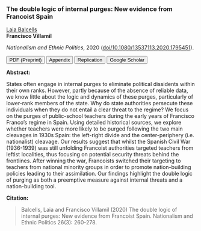 ### The double logic of internal purges: New evidence from Francoist Spain

[Laia Balcells](https://www.laiabalcells.com/)<br>
**Francisco Villamil**

*Nationalism and Ethnic Politics*, 2020 ([doi/10.1080/13537113.2020.1795451](https://doi.org/10.1080/13537113.2020.1795451)).

<a href="https://nbviewer.org/github/franvillamil/franvillamil.github.io/blob/master/files/pubs/2020_Balcells_Villamil_preprint.pdf" target="_blank"><button type="button button1">PDF (Preprint)</button></a> <a href="https://nbviewer.org/github/franvillamil/franvillamil.github.io/blob/master/files/pubs/2020_Balcells_Villamil_appendix.pdf" target="_blank"><button type="button button1">Appendix</button></a> <a href="https://github.com/franvillamil/franvillamil.github.io/raw/master/files/pubs/replication_Balcells_Villamil_2020_NEPS.zip" target="_blank"><button type="button button1">Replication</button></a> <a href="https://scholar.google.es/citations?view_op=view_citation&hl=en&user=G10YqfQAAAAJ&citation_for_view=G10YqfQAAAAJ:2osOgNQ5qMEC"><button type="button button1">Google Scholar</button></a>

**Abstract:**

States often engage in internal purges to eliminate political dissidents within their own ranks. However, partly because of the absence of reliable data, we know little about the logic and dynamics of these purges, particularly of lower-rank members of the state. Why do state authorities persecute these individuals when they do not entail a clear threat to the regime? We focus on the purges of public-school teachers during the early years of Francisco Franco’s regime in Spain. Using detailed historical sources, we explore whether teachers were more likely to be purged following the two main cleavages in 1930s Spain: the left-right divide and the center-periphery (i.e. nationalist) cleavage. Our results suggest that whilst the Spanish Civil War (1936-1939) was still unfolding Francoist authorities targeted teachers from leftist localities, thus focusing on potential security threats behind the frontlines. After winning the war, Francoists switched their targeting to teachers from national minority groups in order to promote nation-building policies leading to their assimilation. Our findings highlight the double logic of purging as both a preemptive measure against internal threats and a nation-building tool.

**Citation:**

> Balcells, Laia and Francisco Villamil (2020) The double logic of internal purges: New evidence from Francoist Spain. Nationalism and Ethnic Politics 26(3): 260-278.